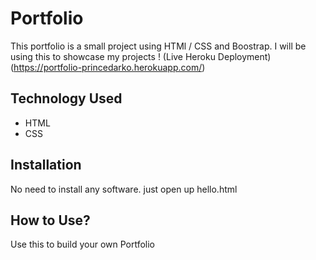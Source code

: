 # Portfolio

This portfolio is a small project using HTMl / CSS and Boostrap. I will be using this to showcase my projects !
(Live Heroku Deployment)(https://portfolio-princedarko.herokuapp.com/)
## Technology Used
* HTML
* CSS
## Installation
No need to install any software. just open up hello.html
## How to Use?
Use this to build your own Portfolio
